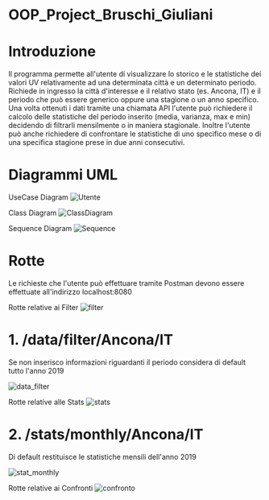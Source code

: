 # OOP_Project_Bruschi_Giuliani
# Introduzione
Il programma permette all'utente di visualizzare lo storico e le statistiche dei valori UV relativamente ad una determinata città e un determinato periodo. 
Richiede in ingresso la città d'interesse e il relativo stato (es. Ancona, IT) e il periodo che può essere generico oppure una stagione o un anno specifico.
Una volta ottenuti i dati tramite una chiamata API l'utente può richiedere il calcolo delle statistiche del periodo inserito (media, varianza, max e min) decidendo di filtrarli mensilmente o in maniera stagionale. Inoltre l'utente può anche richiedere di confrontare le statistiche di uno specifico mese o di una specifica stagione prese in due anni consecutivi.



# Diagrammi UML
UseCase Diagram
![Utente](https://user-images.githubusercontent.com/75033311/103019597-671ed300-4547-11eb-9552-b974b4baa5c6.jpg)

Class Diagram
![ClassDiagram](https://user-images.githubusercontent.com/75033190/103371837-be392080-4ad0-11eb-9d22-f75168f13fea.jpg)

Sequence Diagram
![Sequence](https://user-images.githubusercontent.com/75033311/103019791-a9481480-4547-11eb-9bf6-42e6c377d318.jpg)

# Rotte
Le richieste che l'utente può effettuare tramite Postman devono essere effettuate all'indirizzo
localhost:8080

Rotte relative ai Filter
![filter](https://user-images.githubusercontent.com/75033190/104923399-4c037f80-599c-11eb-8aea-cdd67155b4fe.PNG)
# 1. /data/filter/Ancona/IT
Se non inserisco informazioni riguardanti il periodo considera di default tutto l'anno 2019

![data_filter](https://user-images.githubusercontent.com/75033311/104925036-90901a80-599e-11eb-94ba-76c73c4e3a33.png)


Rotte relative alle Stats
![stats](https://user-images.githubusercontent.com/75033190/104923049-cf70a100-599b-11eb-85dc-5251f1f3d5c7.PNG)
# 2. /stats/monthly/Ancona/IT
Di default restituisce le statistiche mensili dell'anno 2019

![stat_monthly](https://user-images.githubusercontent.com/75033311/104925408-1613ca80-599f-11eb-999f-6063631f3689.png)

Rotte relative ai Confronti
![confronto](https://user-images.githubusercontent.com/75033190/104923149-f5964100-599b-11eb-8de8-3ad46f12da77.PNG)

